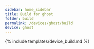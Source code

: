 ```yaml
---
sidebar: home_sidebar
title: Build for ghost
folder: build
permalink: /devices/ghost/build
device: ghost
---
```

{% include templates/device_build.md %}
